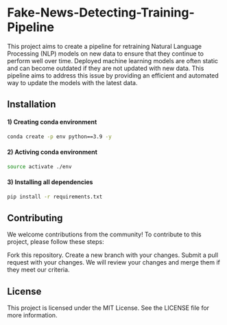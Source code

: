 # Fake-News-Detecting-Training-Pipeline

This project aims to create a pipeline for retraining Natural Language Processing (NLP) models on new data to ensure that they continue to perform well over time. Deployed machine learning models are often static and can become outdated if they are not updated with new data. This pipeline aims to address this issue by providing an efficient and automated way to update the models with the latest data.

## Installation

#### **1)** Creating conda environment
```bash
conda create -p env python==3.9 -y
```

#### **2)** Activing conda environment
```bash
source activate ./env
```
#### **3)** Installing all dependencies
```bash
pip install -r requirements.txt
```


## Contributing
We welcome contributions from the community! To contribute to this project, please follow these steps:

Fork this repository.
Create a new branch with your changes.
Submit a pull request with your changes.
We will review your changes and merge them if they meet our criteria.

## License
This project is licensed under the MIT License. See the LICENSE file for more information.
